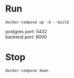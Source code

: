 # Run

```
docker-compose up -d --build
```

postgres port: 5432  
backend port: 8000

# Stop

```
docker-compose down
```
